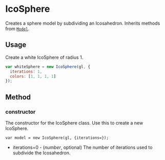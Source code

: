 # IcoSphere

Creates a sphere model by subdividing an Icosahedron. Inherits methods from [`Model`](#/documentation/api-reference/model).

## Usage

Create a white IcoSphere of radius 1.

```js
var whiteSphere = new IcoSphere(gl, {
  iterations: 1,
  colors: [1, 1, 1, 1]
});
```

## Method

### constructor

The constructor for the IcoSphere class. Use this to create a new IcoSphere.

`var model = new IcoSphere(gl, {iterations=});`

* iterations=0 - (*number*, optional) The number of iterations used to subdivide the Icosahedron.
